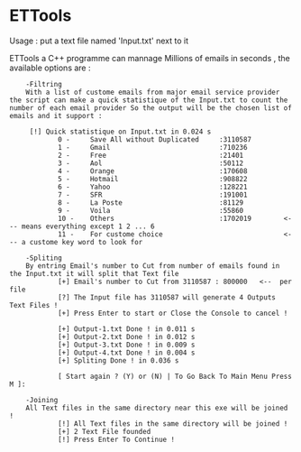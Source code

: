 # ETTools

Usage : put a text file named 'Input.txt' next to it 

ETTools a C++ programme can mannage Millions of emails in seconds , the available options are :

        -Filtring 
        With a list of custome emails from major email service provider the script can make a quick statistique of the Input.txt to count the number of each email provider So the output will be the chosen list of emails and it support :
        
         [!] Quick statistique on Input.txt in 0.024 s  
                0 -     Save All without Duplicated     :3110587
                1 -     Gmail                           :710236
                2 -     Free                            :21401
                3 -     Aol                             :50112
                4 -     Orange                          :170608
                5 -     Hotmail                         :908822 
                6 -     Yahoo                           :128221
                7 -     SFR                             :191001
                8 -     La Poste                        :81129
                9 -     Voila                           :55860
                10 -    Others                          :1702019        <--- means everything except 1 2 ... 6 
                11 -    For custome choice                              <--- a custome key word to look for 
                
        -Spliting
        By entring Email's number to Cut from number of emails found in the Input.txt it will split that Text file 
                [+] Email's number to Cut from 3110587 : 800000   <--  per file 
                [?] The Input file has 3110587 will generate 4 Outputs Text Files !
                [+] Press Enter to start or Close the Console to cancel !
                
                [+] Output-1.txt Done ! in 0.011 s
                [+] Output-2.txt Done ! in 0.012 s
                [+] Output-3.txt Done ! in 0.009 s
                [+] Output-4.txt Done ! in 0.004 s
                [+] Spliting Done ! in 0.036 s

                [ Start again ? (Y) or (N) | To Go Back To Main Menu Press M ]:
                
        -Joining
        All Text files in the same directory near this exe will be joined !
                [!] All Text files in the same directory will be joined !
                [+] 2 Text File founded
                [!] Press Enter To Continue !        
